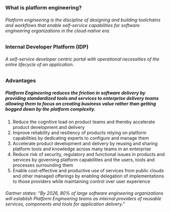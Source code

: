 ### What is platform engineering? 
###### Platform engineering is the discipline of designing and building toolchains and workflows that enable self-service capabilities for software engineering organizations in the cloud-native era.

### Internal Developer Platform (IDP)
######  A self-service developer centric portal with operational necessities of the entire lifecycle of an application. 

### Advantages 
##### Platform Engineering reduces the friction in software delivery by providing standardized tools and services to enterprise delivery teams allowing them to focus on creating business value rather than getting bogged down by the platform complexity. 

1. Reduce the cognitive load on product teams and thereby accelerate product development and delivery
2. Improve reliability and resiliency of products relying on platform capabilities by dedicating experts to configure and manage them
3. Accelerate product development and delivery by reusing and sharing platform tools and knowledge across many teams in an enterprise
4. Reduce risk of security, regulatory and functional issues in products and services by governing platform capabilities and the users, tools and processes surrounding them
5. Enable cost-effective and productive use of services from public clouds and other managed offerings by enabling delegation of implementations to those providers while maintaining control over user experience

###### Gartner states: “By 2026, 80% of large software engineering organizations will establish Platform Engineering teams as internal providers of reusable services, components and tools for application delivery.” 